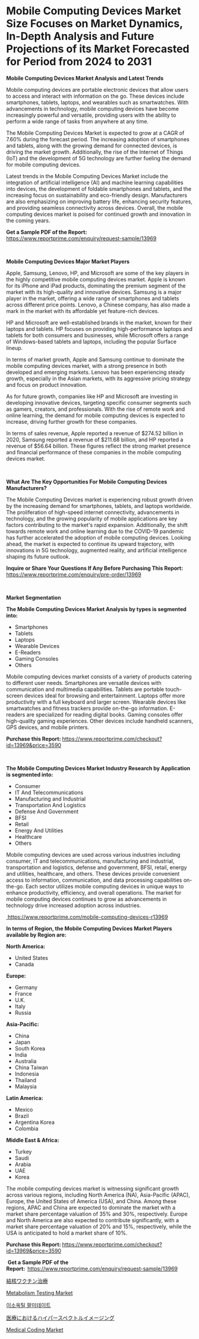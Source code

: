 <p><h1>Mobile Computing Devices Market Size Focuses on Market Dynamics, In-Depth Analysis and Future Projections of its Market Forecasted for Period from 2024 to 2031</h1></p><p><strong>Mobile Computing Devices Market Analysis and Latest Trends</strong></p>
<p><p>Mobile computing devices are portable electronic devices that allow users to access and interact with information on the go. These devices include smartphones, tablets, laptops, and wearables such as smartwatches. With advancements in technology, mobile computing devices have become increasingly powerful and versatile, providing users with the ability to perform a wide range of tasks from anywhere at any time.</p><p>The Mobile Computing Devices Market is expected to grow at a CAGR of 7.60% during the forecast period. The increasing adoption of smartphones and tablets, along with the growing demand for connected devices, is driving the market growth. Additionally, the rise of the Internet of Things (IoT) and the development of 5G technology are further fueling the demand for mobile computing devices.</p><p>Latest trends in the Mobile Computing Devices Market include the integration of artificial intelligence (AI) and machine learning capabilities into devices, the development of foldable smartphones and tablets, and the increasing focus on sustainability and eco-friendly design. Manufacturers are also emphasizing on improving battery life, enhancing security features, and providing seamless connectivity across devices. Overall, the mobile computing devices market is poised for continued growth and innovation in the coming years.</p></p>
<p><strong>Get a Sample PDF of the Report:&nbsp;</strong> <a href="https://www.reportprime.com/enquiry/request-sample/13969">https://www.reportprime.com/enquiry/request-sample/13969</a></p>
<p>&nbsp;</p>
<p><strong>Mobile Computing Devices Major Market Players</strong></p>
<p><p>Apple, Samsung, Lenovo, HP, and Microsoft are some of the key players in the highly competitive mobile computing devices market. Apple is known for its iPhone and iPad products, dominating the premium segment of the market with its high-quality and innovative devices. Samsung is a major player in the market, offering a wide range of smartphones and tablets across different price points. Lenovo, a Chinese company, has also made a mark in the market with its affordable yet feature-rich devices.</p><p>HP and Microsoft are well-established brands in the market, known for their laptops and tablets. HP focuses on providing high-performance laptops and tablets for both consumers and businesses, while Microsoft offers a range of Windows-based tablets and laptops, including the popular Surface lineup.</p><p>In terms of market growth, Apple and Samsung continue to dominate the mobile computing devices market, with a strong presence in both developed and emerging markets. Lenovo has been experiencing steady growth, especially in the Asian markets, with its aggressive pricing strategy and focus on product innovation.</p><p>As for future growth, companies like HP and Microsoft are investing in developing innovative devices, targeting specific consumer segments such as gamers, creators, and professionals. With the rise of remote work and online learning, the demand for mobile computing devices is expected to increase, driving further growth for these companies.</p><p>In terms of sales revenue, Apple reported a revenue of $274.52 billion in 2020, Samsung reported a revenue of $211.68 billion, and HP reported a revenue of $56.64 billion. These figures reflect the strong market presence and financial performance of these companies in the mobile computing devices market.</p></p>
<p>&nbsp;</p>
<p><strong>What Are The Key Opportunities For Mobile Computing Devices Manufacturers?</strong></p>
<p><p>The Mobile Computing Devices market is experiencing robust growth driven by the increasing demand for smartphones, tablets, and laptops worldwide. The proliferation of high-speed internet connectivity, advancements in technology, and the growing popularity of mobile applications are key factors contributing to the market's rapid expansion. Additionally, the shift towards remote work and online learning due to the COVID-19 pandemic has further accelerated the adoption of mobile computing devices. Looking ahead, the market is expected to continue its upward trajectory, with innovations in 5G technology, augmented reality, and artificial intelligence shaping its future outlook.</p></p>
<p><strong>Inquire or Share Your Questions If Any Before Purchasing This Report:</strong> <a href="https://www.reportprime.com/enquiry/pre-order/13969">https://www.reportprime.com/enquiry/pre-order/13969</a></p>
<p>&nbsp;</p>
<p><strong>Market Segmentation</strong></p>
<p><strong>The Mobile Computing Devices Market Analysis by types is segmented into:</strong></p>
<p><ul><li>Smartphones</li><li>Tablets</li><li>Laptops</li><li>Wearable Devices</li><li>E-Readers</li><li>Gaming Consoles</li><li>Others</li></ul></p>
<p><p>Mobile computing devices market consists of a variety of products catering to different user needs. Smartphones are versatile devices with communication and multimedia capabilities. Tablets are portable touch-screen devices ideal for browsing and entertainment. Laptops offer more productivity with a full keyboard and larger screen. Wearable devices like smartwatches and fitness trackers provide on-the-go information. E-readers are specialized for reading digital books. Gaming consoles offer high-quality gaming experiences. Other devices include handheld scanners, GPS devices, and mobile printers.</p></p>
<p><strong>Purchase this Report:&nbsp;</strong><a href="https://www.reportprime.com/checkout?id=13969&price=3590">https://www.reportprime.com/checkout?id=13969&price=3590</a></p>
<p>&nbsp;</p>
<p><strong>The Mobile Computing Devices Market Industry Research by Application is segmented into:</strong></p>
<p><ul><li>Consumer</li><li>IT And Telecommunications</li><li>Manufacturing and Industrial</li><li>Transportation And Logistics</li><li>Defense And Government</li><li>BFSI</li><li>Retail</li><li>Energy And Utilities</li><li>Healthcare</li><li>Others</li></ul></p>
<p><p>Mobile computing devices are used across various industries including consumer, IT and telecommunications, manufacturing and industrial, transportation and logistics, defense and government, BFSI, retail, energy and utilities, healthcare, and others. These devices provide convenient access to information, communication, and data processing capabilities on-the-go. Each sector utilizes mobile computing devices in unique ways to enhance productivity, efficiency, and overall operations. The market for mobile computing devices continues to grow as advancements in technology drive increased adoption across industries.</p></p>
<p><a href="https://www.reportprime.com/mobile-computing-devices-r13969">&nbsp;https://www.reportprime.com/mobile-computing-devices-r13969</a></p>
<p><strong>In terms of Region, the Mobile Computing Devices Market Players available by Region are:</strong></p>
<p>
    <p> <strong> North America: </strong>
        <ul>
            <li>United States</li>
            <li>Canada</li>
        </ul>
        </p> 
    <p> <strong> Europe: </strong>
        <ul>
            <li>Germany</li>
            <li>France</li>
            <li>U.K.</li>
            <li>Italy</li>
            <li>Russia</li>
        </ul>
        </p> 
    <p> <strong> Asia-Pacific: </strong>
        <ul>
            <li>China</li>
            <li>Japan</li>
            <li>South Korea</li>
            <li>India</li>
            <li>Australia</li>
            <li>China Taiwan</li>
            <li>Indonesia</li>
            <li>Thailand</li>
            <li>Malaysia</li>
        </ul>
        </p> 
    <p> <strong> Latin America: </strong>
        <ul>
            <li>Mexico</li>
            <li>Brazil</li>
            <li>Argentina Korea</li>
            <li>Colombia</li>
        </ul>
        </p> 
    <p> <strong> Middle East & Africa: </strong>
        <ul>
            <li>Turkey</li>
            <li>Saudi</li>
            <li>Arabia</li>
            <li>UAE</li>
            <li>Korea</li>
        </ul>
    </p>
    </p>
<p><p>The mobile computing devices market is witnessing significant growth across various regions, including North America (NA), Asia-Pacific (APAC), Europe, the United States of America (USA), and China. Among these regions, APAC and China are expected to dominate the market with a market share percentage valuation of 35% and 30%, respectively. Europe and North America are also expected to contribute significantly, with a market share percentage valuation of 20% and 15%, respectively, while the USA is anticipated to hold a market share of 10%.</p></p>
<p><strong>Purchase this Report: </strong><a href="https://www.reportprime.com/checkout?id=13969&price=3590">https://www.reportprime.com/checkout?id=13969&price=3590</a></p>
<p>&nbsp;<strong>Get a Sample PDF of the Report:&nbsp;&nbsp;</strong><a href="https://www.reportprime.com/enquiry/request-sample/13969">https://www.reportprime.com/enquiry/request-sample/13969</a></p>
<p><strong></strong></p>
<p><p><a href="https://github.com/TatumKoelpin2017/Market-Research-Report-List-1/blob/main/808538780672.md">結核ワクチン治療</a></p><p><a href="https://github.com/peachesmcdowel1/Market-Research-Report-List-2/blob/main/metabolism-testing-market.md">Metabolism Testing Market</a></p><p><a href="https://github.com/KoleLedner/Market-Research-Report-List-1/blob/main/690148675097.md">이소옥틸 팔미테이트</a></p><p><a href="https://github.com/WhitneyMurphy1982/Market-Research-Report-List-1/blob/main/281010680673.md">医療におけるハイパースペクトルイメージング</a></p><p><a href="https://github.com/redneck06/Market-Research-Report-List-3/blob/main/medical-coding-market.md">Medical Coding Market</a></p></p>